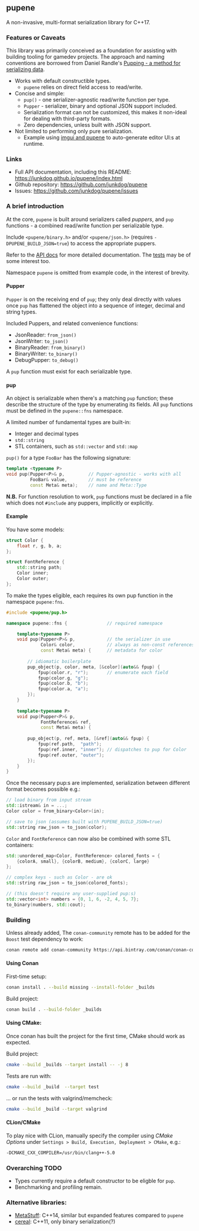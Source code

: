 
## pupene

A non-invasive, multi-format serialization library for C++17.


### Features or Caveats 

This library was primarily conceived as a foundation for assisting with building 
tooling for gamedev projects. The approach and naming conventions are borrowed
from Daniel Randle's [Pupping - a method for serializing data][article]. 

- Works with default constructible types.
  - `pupene` relies on direct field access to read/write. 
- Concise and simple:
    - `pup()` - one serializer-agnostic read/write function per type.
    - `Pupper` - serializer, binary and optional JSON support included. 
    - Serialization format can not be customized, this makes it non-ideal for
      dealing with third-party formats.
    - Zero dependencies, unless built with JSON support. 
- Not limited to performing only pure serialization.
  - Example using [imgui and pupene][imgui_example] to auto-generate editor UI:s at runtime. 

 [imgui_example]: https://github.com/junkdog/pupene_example
 [article]: https://www.gamedev.net/articles/programming/general-and-gameplay-programming/pupping-a-method-for-serializing-data-r4485/


### Links

- Full API documentation, including this README: https://junkdog.github.io/pupene/index.html
- Github repository: https://github.com/junkdog/pupene
- Issues: https://github.com/junkdog/pupene/issues


### A brief introduction 

At the core, `pupene` is built around serializers called _puppers_, and `pup`
functions - a combined read/write function per serializable type.

Include `<pupene/binary.h>` and/or `<pupene/json.h>` (requires `-DPUPENE_BUILD_JSON=true`) to
access the appropriate puppers.

Refer to the [API docs](https://junkdog.github.io/pupene) for more detailed
documentation. The [tests][tests] may be of some interest too.

Namespace `pupene` is omitted from example code, in the interest of brevity.

 [tests]: https://github.com/junkdog/pupene/tree/master/test


#### Pupper

`Pupper` is on the receiving end of `pup`; they only deal directly with values once
`pup` has flattened the object into a sequence of integer, decimal and string types. 

Included Puppers, and related convenience functions:
- JsonReader: `from_json()`
- JsonWriter: `to_json()`
- BinaryReader: `from_binary()`
- BinaryWriter: `to_binary()`
- DebugPupper: `to_debug()`
 

A `pup` function must exist for each serializable type. 

#### pup 

An object is serializable when there's a matching `pup` function; these describe 
the structure of the type by enumerating its fields. All `pup` functions must
be defined in the `pupene::fns` namespace.

A limited number of fundamental types are built-in:
- Integer and decimal types
- `std::string`
- STL containers, such as `std::vector` and `std::map`

`pup()` for a type `FooBar` has the following signature:

```cpp
template <typename P>
void pup(Pupper<P>& p,         // Pupper-agnostic - works with all  
         FooBar& value,        // must be reference
         const Meta& meta);    // name and Meta::Type
```

**N.B.** For function resolution to work, `pup` functions must be declared in 
a file which does not `#include` any puppers, implicitly or explicitly. 

#### Example

You have some models:

```cpp
struct Color {
    float r, g, b, a;
};

struct FontReference {
    std::string path;             
    Color inner;
    Color outer;
};
```

To make the types eligible, each requires its own pup function in the namespace `pupene:fns`.

```cpp
#include <pupene/pup.h>

namespace pupene::fns {               // required namespace

    template<typename P>
    void pup(Pupper<P>& p,            // the serializer in use 
             Color& color,            // always as non-const references 
             const Meta& meta) {      // metadata for color 
        
        // idiomatic boilerplate     
        pup_object(p, color, meta, [&color](auto&& fpup) {
            fpup(color.r, "r");       // enumerate each field
            fpup(color.g, "g");
            fpup(color.b, "b");
            fpup(color.a, "a");
        });
    }
    
    template<typename P>
    void pup(Pupper<P>& p,          
             FontReference& ref,    
             const Meta& meta) {    
        
        pup_object(p, ref, meta, [&ref](auto&& fpup) {
            fpup(ref.path,  "path");  
            fpup(ref.inner, "inner"); // dispatches to pup for Color
            fpup(ref.outer, "outer");
        });
    }
}
```

Once the necessary pup:s are implemented, serialization between different
format becomes possible e.g.:

```cpp
// load binary from input stream
std::istream& in = ...;
Color color = from_binary<Color>(in);

// save to json (assumes built with PUPENE_BUILD_JSON=true)
std::string raw_json = to_json(color);
```

`Color` and `FontReference` can now also be combined with some STL containers: 

```cpp
std::unordered_map<Color, FontReference> colored_fonts = {
    {colorA, small}, {colorB, medium}, {colorC, large}
};

// complex keys - such as Color - are ok
std::string raw_json = to_json(colored_fonts);

// (this doesn't require any user-supplied pup:s)
std::vector<int> numbers = {0, 1, 6, -2, 4, 5, 7};
to_binary(numbers, std::cout);
```


### Building

Unless already added, The `conan-community` remote has to be added for
the `Boost` test dependency to work:

```bash
conan remote add conan-community https://api.bintray.com/conan/conan-community/conan 
```


#### Using Conan

First-time setup:

```bash
conan install . --build missing --install-folder _builds 
```

Build project:

```bash
conan build . --build-folder _builds
```

#### Using CMake:

Once conan has built the project for the first time, CMake should work as
expected.

Build project:

```bash
cmake --build _builds --target install -- -j 8
```

Tests are run with:

```bash
cmake --build _build  --target test
```
... or run the tests with valgrind/memcheck:

```bash
cmake --build _build --target valgrind
```

#### CLion/CMake

To play nice with CLion, manually specify the compiler using *CMake Options* 
under `Settings > Build, Execution, Deployment > CMake`, e.g.:

```bash
-DCMAKE_CXX_COMPILER=/usr/bin/clang++-5.0
```

### Overarching TODO
- Types currently require a default constructor to be eligble for `pup`.
- Benchmarking and profiling remain.

### Alternative libraries:
- [MetaStuff](https://github.com/eliasdaler/MetaStuff): C++14, similar but expanded features compared to `pupene`
- [cereal](https://github.com/USCiLab/cereal): C++11, only binary serialization(?)

